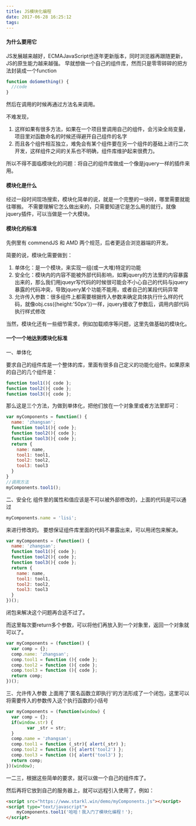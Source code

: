 ```yaml
---
title: JS模块化编程
date: 2017-06-28 16:25:12
tags:
---
```


#### 为什么要用它
JS发展越来越好，ECMAJavaScript也逐年更新版本，同时浏览器再跟随更新，JS的原生能力越来越强。
早就想做一个自己的组件库，然而只是零零碎碎的把方法封装成一个function
```javascript
function doSomething() {
  //code
}
```
然后在调用的时候再通过方法名来调用。

不难发现，
1. 这样如果有很多方法，如果在一个项目里调用自己的组件，会污染全局变量，项目里对函数命名的时候还得避开自己组件的名字
2. 而且各个组件相互独立，难免会有某个组件要在另一个组件的基础上进行二次开发，这样组件之间的关系也不明确，组件库维护起来很费力。

所以不得不面临模块化的问题：将自己的组件库做成一个像是jquery一样的插件来用。

#### 模块化是什么
经过一段时间现场搜索，模块化简单的说，就是一个完整的一块砖，哪里需要就能往哪搬。 不需要理解它怎么做出来的，只需要知道它是怎么用的就行。就像jquery插件，可以当做是一个大模块。

#### 模块化的标准
先例里有 commendJS 和 AMD 两个规范，后者更适合浏览器端的开发。

简要的说，模块化需要做到：
1. 单体化：是一个模块，来实现一组(或一大堆)特定的功能
2. 安全化：模块内的内容不能被外部代码影响，如果jquery的方法里的内容暴露出来的，那么我们用jqueyr写代码的时候很可能会不小心自己的代码与jquery暴露的代码冲突，导致jquery某个功能不能用，或者自己的某段代码异常
3. 允许传入参数：很多组件上都需要根据传入参数来确定具体执行什么样的代码，就像obj.css({height:'50px'})一样，jquery接收了参数后，调用内部代码执行样式修改

当然，模块化还有一些细节需求，例如加载顺序等问题，这里先做基础的模块化。

#### 一个一个地达到模块化标准

一、单体化

要求自己的组件库是一个整体的库，里面有很多自己定义的功能化组件。如果原来的自己的几个组件是：
```javascript
function tool1(){ code };
function tool2(){ code };
function tool3(){ code };
```
那么这是三个方法，为做到单体化，把他们放在一个对象里或者方法里即可：
```javascript
var myComponents = function() {
  name: 'zhangsan';
  function tool1(){ code };
  function tool2(){ code };
  function tool3(){ code };
  return {
    name: name,
    tool1: tool1,
    tool2: tool2,
    tool3: tool3
  }
}
//调用方法
myComponents.tool1();
```

二、安全化
组件里的属性和值应该是不可以被外部修改的，上面的代码是可以通过
```javascript
myComponents.name = 'lisi';
```
来进行修改的。
要想保证组件库里面的代码不暴露出来，可以用闭包来解决。
```javascript
var myComponents = (function() {
  name: 'zhangsan';
  function tool1(){ code };
  function tool2(){ code };
  function tool3(){ code };
  return {
    name: name,
    tool1: tool1,
    tool2: tool2,
    tool3: tool3
  }
})();
```
闭包来解决这个问题再合适不过了。

而这里每次要return多个参数，可以将他们再放入到一个对象里，返回一个对象就可以了。
```javascript
var myComponents = (function() {
  var comp = {};
  comp.name: 'zhangsan';
  comp.tool1 = function (){ code };
  comp.tool2 = function (){ code };
  comp.tool3 = function (){ code };
  return comp;
})();
```

三、允许传入参数
上面用了'匿名函数立即执行'的方法形成了一个闭包，这里可以将需要传入的参数传入这个执行函数的小括号
```javascript
var myComponents = (function(window) {
  var comp = {};
  if(window.str) {
  		var _str = str;
  }
  comp.name = 'zhangsan';
  comp.tool1 = function (_str){ alert(_str) };
  comp.tool2 = function (){ alert('tool2') };
  comp.tool3 = function (){ alert('tool3') };
  return comp;
})(window);
```

一二三，根据这些简单的要求，就可以做一个自己的组件库了。

然后再将它放到自己的服务器上，就可以远程引入使用了，例如：
```html
<script src="https://www.starkl.win/demo/myComponents.js"></script>
<script type="text/javascript">
	myComponents.tool1('哈哈！我入门了模块化编程！');
</script>
```
